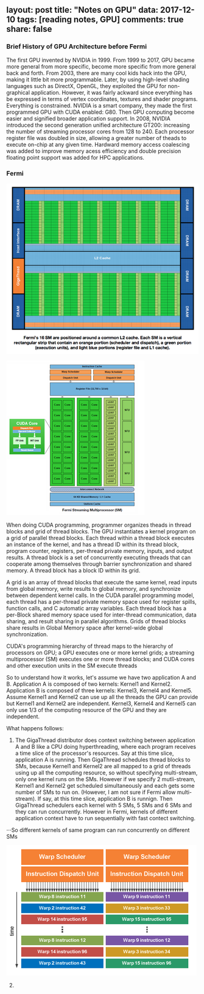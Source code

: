 
layout: post
title: "Notes on GPU"
data: 2017-12-10
tags: [reading notes, GPU]
comments: true
share: false
---

### Brief History of GPU Architecture before Fermi

The first GPU invented by NVIDIA in 1999. From 1999 to 2017, GPU became more general from more specific, become more specific from more general back and forth. From 2003, there are many cool kids hack into the GPU, making it little bit more programmable. Later, by using high-level shading languages such as DirectX, OpenGL, they exploited the GPU for non-graphical application. However, it was fairly ackward since everything has be expressed in terms of vertex coordinates, textures and shader programs. Everything is constrained. NVIDIA is a smart company, they made the first programmed GPU with CUDA enabled: G80. Then GPU computing become easier and signified broader application support. In 2008, NVIDIA introduced the second generation unified architecture GT200: increasing the number of streaming processor cores from 128 to 240. Each processor register file was doubled in size, allowing a greater number of theads to execute on-chip at any given time. Hardward memory access coalescing was added to improve memory acess efficiency and double precision floating point support was added for HPC applications.

### Fermi

![](https://github.com/YuxinxinChen/YuxinxinChen.github.io/blob/master/images/fermi1.png)

![](https://github.com/YuxinxinChen/YuxinxinChen.github.io/blob/master/images/fermi2.png)

When doing CUDA programming, programmer organizes theads in thread blocks and grid of thread blocks. The GPU instantiates a kernel program on a grid of parallel thread blocks. Each thread within a thread block executes an instance of the kernel, and has a thread ID within its thread block, program counter, registers, per-thread private memory, inputs, and output results. 
A thread block is a set of concurrently executing threads that can cooperate among themselves through barrier synchronization and shared memory. A thread block has a block ID within its grid.

A grid is an array of thread blocks that execute the same kernel, read inputs from global memory, write results to global memory, and synchronize between dependent kernel calls. In the CUDA parallel programming model, each thread has a per-thread private memory space used for register spills, function calls, and C automatic array variables. Each thread block has a per-Block shared memory space used for inter-thread communication, data sharing, and result sharing in parallel algorithms. Grids of thread blocks share results in Global Memory space after kernel-wide global synchronization. 

CUDA's programming hierarchy of thread maps to the hierarchy of processors on GPU; a GPU executes one or more kernel grids; a streaming multiprocessor (SM) executes one or more thread blocks; and CUDA cores and other execution units in the SM execute threads 

So to understand how it works, let's assume we have two application A and B. Application A is composed of two kernels: Kernel1 and Kernel2. Application B is composed of three kernels: Kernel3, Kernel4 and Kernel5. Assume Kernel1 and Kernel2 can use up all the threads the GPU can provide but Kernel1 and Kernel2 are independent. Kernel3, Kernel4 and Kernel5 can only use 1/3 of the computing resource of the GPU and they are independent.

What happens follows:
1. The GigaThread distributor does context switching between application A and B like a CPU doing hyperthreading, where each program receives a time slice of the processor's resources. Say at this time slice, application A is running. Then GigaThread schedules thread blocks to SMs, because Kernel1 and Kernel2 are all mapped to a grid of threads using up all the computing resource, so without specifying multi-stream, only one kernel runs on the SMs. However if we specify 2 mutli-stream, Kernel1 and Kernel2 get scheduled simultaneously and each gets some number of SMs to run on. (However, I am not sure if Fermi allow multi-stream). If say, at this time slice, application B is runnign. Then GigaThread schedulers each kernel with 5 SMs, 5 SMs and 6 SMs and they can run concurrently. However in Fermi, kernels of different application context have to run sequentially with fast contect switching.

⋅⋅⋅So different kernels of same program can run concurrently on different SMs 

![](https://github.com/YuxinxinChen/YuxinxinChen.github.io/blob/master/images/fermi3.png)

2. 
